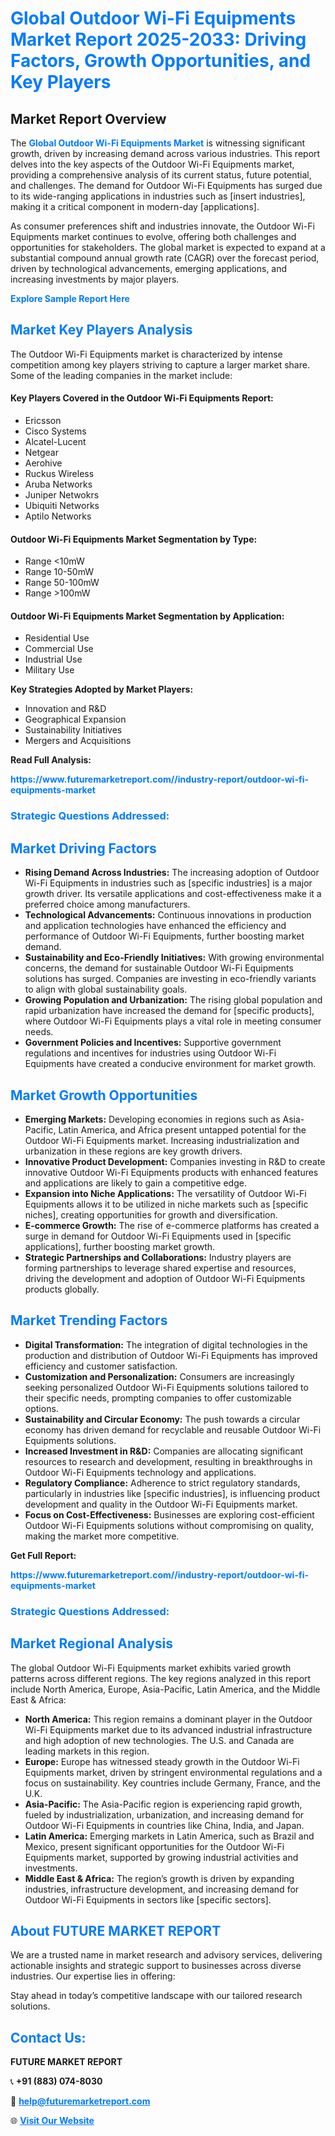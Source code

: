 <h1 style="color: #007BFF;">Global Outdoor Wi-Fi Equipments Market Report 2025-2033: Driving Factors, Growth Opportunities, and Key Players</h1>

<section id="overview">
<h2>Market Report Overview</h2>
<p>The <a href="https://www.futuremarketreport.com//industry-report/outdoor-wi-fi-equipments-market" style="color: #007BFF; text-decoration: none;"><strong>Global Outdoor Wi-Fi Equipments Market</strong></a> is witnessing significant growth, driven by increasing demand across various industries. This report delves into the key aspects of the Outdoor Wi-Fi Equipments market, providing a comprehensive analysis of its current status, future potential, and challenges. The demand for Outdoor Wi-Fi Equipments has surged due to its wide-ranging applications in industries such as [insert industries], making it a critical component in modern-day [applications].</p>
<p>As consumer preferences shift and industries innovate, the Outdoor Wi-Fi Equipments market continues to evolve, offering both challenges and opportunities for stakeholders. The global market is expected to expand at a substantial compound annual growth rate (CAGR) over the forecast period, driven by technological advancements, emerging applications, and increasing investments by major players.</p>
</section>

<section id="overview">
<p><a href="https://www.futuremarketreport.com//request-sample/reportId=90759" style="color: #007BFF; text-decoration: none;"><strong>Explore Sample Report Here</strong></a></p>
</section>

<section id="key-players">
<h2 style="color: #007BFF;">Market Key Players Analysis</h2>
<p>The Outdoor Wi-Fi Equipments market is characterized by intense competition among key players striving to capture a larger market share. Some of the leading companies in the market include:</p>
<h4>Key Players Covered in the Outdoor Wi-Fi Equipments Report:</h4>
<ul><li>Ericsson</li><li>Cisco Systems</li><li>Alcatel-Lucent</li><li>Netgear</li><li>Aerohive</li><li>Ruckus Wireless</li><li>Aruba Networks</li><li>Juniper Netwokrs</li><li>Ubiquiti Networks</li><li>Aptilo Networks</li></ul>
<h4>Outdoor Wi-Fi Equipments Market Segmentation by Type:</h4>
<ul><li>Range &lt;10mW</li><li>Range 10-50mW</li><li>Range 50-100mW</li><li>Range &gt;100mW</li></ul>

<h4>Outdoor Wi-Fi Equipments Market Segmentation by Application:</h4>
<ul><li>Residential Use</li><li>Commercial Use</li><li>Industrial Use</li><li>Military Use</li></ul>
<p><strong>Key Strategies Adopted by Market Players:</strong></p>
<ul>
<li>Innovation and R&D</li>
<li>Geographical Expansion</li>
<li>Sustainability Initiatives</li>
<li>Mergers and Acquisitions</li>
</ul>
</section>

<section>
<p><strong>Read Full Analysis: </strong></p><a href="https://www.futuremarketreport.com//industry-report/outdoor-wi-fi-equipments-market" style="color: #007BFF; text-decoration: none;"><strong>https://www.futuremarketreport.com//industry-report/outdoor-wi-fi-equipments-market</strong></a>
<h3 style="color: #007BFF;">Strategic Questions Addressed:</h3>
</section>

<section id="driving-factors">
<h2 style="color: #007BFF;">Market Driving Factors</h2>
<ul>
<li><strong>Rising Demand Across Industries:</strong> The increasing adoption of Outdoor Wi-Fi Equipments in industries such as [specific industries] is a major growth driver. Its versatile applications and cost-effectiveness make it a preferred choice among manufacturers.</li>
<li><strong>Technological Advancements:</strong> Continuous innovations in production and application technologies have enhanced the efficiency and performance of Outdoor Wi-Fi Equipments, further boosting market demand.</li>
<li><strong>Sustainability and Eco-Friendly Initiatives:</strong> With growing environmental concerns, the demand for sustainable Outdoor Wi-Fi Equipments solutions has surged. Companies are investing in eco-friendly variants to align with global sustainability goals.</li>
<li><strong>Growing Population and Urbanization:</strong> The rising global population and rapid urbanization have increased the demand for [specific products], where Outdoor Wi-Fi Equipments plays a vital role in meeting consumer needs.</li>
<li><strong>Government Policies and Incentives:</strong> Supportive government regulations and incentives for industries using Outdoor Wi-Fi Equipments have created a conducive environment for market growth.</li>
</ul>
</section>

<section id="growth-opportunities">
<h2 style="color: #007BFF;">Market Growth Opportunities</h2>
<ul>
<li><strong>Emerging Markets:</strong> Developing economies in regions such as Asia-Pacific, Latin America, and Africa present untapped potential for the Outdoor Wi-Fi Equipments market. Increasing industrialization and urbanization in these regions are key growth drivers.</li>
<li><strong>Innovative Product Development:</strong> Companies investing in R&D to create innovative Outdoor Wi-Fi Equipments products with enhanced features and applications are likely to gain a competitive edge.</li>
<li><strong>Expansion into Niche Applications:</strong> The versatility of Outdoor Wi-Fi Equipments allows it to be utilized in niche markets such as [specific niches], creating opportunities for growth and diversification.</li>
<li><strong>E-commerce Growth:</strong> The rise of e-commerce platforms has created a surge in demand for Outdoor Wi-Fi Equipments used in [specific applications], further boosting market growth.</li>
<li><strong>Strategic Partnerships and Collaborations:</strong> Industry players are forming partnerships to leverage shared expertise and resources, driving the development and adoption of Outdoor Wi-Fi Equipments products globally.</li>
</ul>
</section>

<section id="trending-factors">
<h2 style="color: #007BFF;">Market Trending Factors</h2>
<ul>
<li><strong>Digital Transformation:</strong> The integration of digital technologies in the production and distribution of Outdoor Wi-Fi Equipments has improved efficiency and customer satisfaction.</li>
<li><strong>Customization and Personalization:</strong> Consumers are increasingly seeking personalized Outdoor Wi-Fi Equipments solutions tailored to their specific needs, prompting companies to offer customizable options.</li>
<li><strong>Sustainability and Circular Economy:</strong> The push towards a circular economy has driven demand for recyclable and reusable Outdoor Wi-Fi Equipments solutions.</li>
<li><strong>Increased Investment in R&D:</strong> Companies are allocating significant resources to research and development, resulting in breakthroughs in Outdoor Wi-Fi Equipments technology and applications.</li>
<li><strong>Regulatory Compliance:</strong> Adherence to strict regulatory standards, particularly in industries like [specific industries], is influencing product development and quality in the Outdoor Wi-Fi Equipments market.</li>
<li><strong>Focus on Cost-Effectiveness:</strong> Businesses are exploring cost-efficient Outdoor Wi-Fi Equipments solutions without compromising on quality, making the market more competitive.</li>
</ul>
</section>

<section>
<p><strong>Get Full Report: </strong></p><a href="https://www.futuremarketreport.com//industry-report/outdoor-wi-fi-equipments-market" style="color: #007BFF; text-decoration: none;"><strong>https://www.futuremarketreport.com//industry-report/outdoor-wi-fi-equipments-market</strong></a>
<h3 style="color: #007BFF;">Strategic Questions Addressed:</h3>
</section>


<section id="regional-analysis">
<h2 style="color: #007BFF;">Market Regional Analysis</h2>
<p>The global Outdoor Wi-Fi Equipments market exhibits varied growth patterns across different regions. The key regions analyzed in this report include North America, Europe, Asia-Pacific, Latin America, and the Middle East & Africa:</p>
<ul>
<li><strong>North America:</strong> This region remains a dominant player in the Outdoor Wi-Fi Equipments market due to its advanced industrial infrastructure and high adoption of new technologies. The U.S. and Canada are leading markets in this region.</li>
<li><strong>Europe:</strong> Europe has witnessed steady growth in the Outdoor Wi-Fi Equipments market, driven by stringent environmental regulations and a focus on sustainability. Key countries include Germany, France, and the U.K.</li>
<li><strong>Asia-Pacific:</strong> The Asia-Pacific region is experiencing rapid growth, fueled by industrialization, urbanization, and increasing demand for Outdoor Wi-Fi Equipments in countries like China, India, and Japan.</li>
<li><strong>Latin America:</strong> Emerging markets in Latin America, such as Brazil and Mexico, present significant opportunities for the Outdoor Wi-Fi Equipments market, supported by growing industrial activities and investments.</li>
<li><strong>Middle East & Africa:</strong> The region’s growth is driven by expanding industries, infrastructure development, and increasing demand for Outdoor Wi-Fi Equipments in sectors like [specific sectors].</li>
</ul>
</section>

<footer>
<h2 style="color: #007BFF;">About FUTURE MARKET REPORT</h2>
<p>We are a trusted name in market research and advisory services, delivering actionable insights and strategic support to businesses across diverse industries. Our expertise lies in offering:</p>

<p>Stay ahead in today’s competitive landscape with our tailored research solutions.</p>

<h2 style="color: #007BFF;">Contact Us:</h2>
<p><strong>FUTURE MARKET REPORT</strong></p>
<p>📞 <strong>+91 (883) 074-8030</strong></p>
<p>📧 <strong><a href="mailto:help@futuremarketreport.com" style="color: #007BFF;">help@futuremarketreport.com</a></strong></p>
<p>🌐 <strong><a href="https://www.futuremarketreport.com/" style="color: #007BFF;">Visit Our Website</a></strong></p>
</footer>
